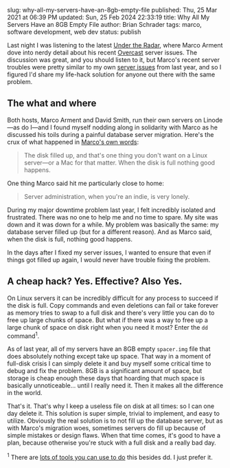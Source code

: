 slug: why-all-my-servers-have-an-8gb-empty-file
published: Thu, 25 Mar 2021 at 06:39 PM
updated: Sun, 25 Feb 2024 22:33:19 
title: Why All My Servers Have an 8GB Empty File
author: Brian Schrader
tags: marco, software development, web dev
status: publish

Last night I was listening to the latest [Under the Radar][utr], where Marco Arment dove into nerdy detail about his recent [Overcast][fm] server issues. The discussion was great, and you should listen to it, but Marco's recent server troubles were pretty similar to my own [server issues][post] from last year, and so I figured I'd share my life-hack solution for anyone out there with the same problem.


## The what and where

Both hosts, Marco Arment and David Smith, run their own servers on Linode&mdash;as do I&mdash;and I found myself nodding along in solidarity with Marco as he discussed his toils during a painful database server migration. Here's the crux of what happened in [Marco's own words][disk]:

> The disk filled up, and that's one thing you don't want on a Linux server&mdash;or a Mac for that matter. When the disk is full nothing good happens.

One thing Marco said hit me particularly close to home:

> Server administration, when you're an indie, is very lonely.

During my major downtime problem last year, I felt incredibly isolated and frustrated. There was no one to help me and no time to spare. My site was down and it was down for a while. My problem was basically the same: my database server filled up (but for a different reason). And as Marco said, when the disk is full, nothing good happens.

In the days after I fixed my server issues, I wanted to ensure that even if things got filled up again, I would never have trouble fixing the problem.


## A cheap hack? Yes. Effective? Also Yes.

On Linux servers it can be incredibly difficult for any process to succeed if the disk is full. Copy commands and even deletions can fail or take forever as memory tries to swap to a full disk and there's very little you can do to free up large chunks of space. But what if there was a way to free up a large chunk of space on disk right when you need it most? Enter the `dd` command<sup>1</sup>.

As of last year, all of my servers have an 8GB empty `spacer.img` file that does absolutely nothing except take up space. That way in a moment of full-disk crisis I can simply delete it and buy myself some critical time to debug and fix the problem. 8GB is a significant amount of space, but storage is cheap enough these days that hoarding that much space is basically unnoticeable... until I really need it. Then it makes all the difference in the world.

That's it. That's why I keep a useless file on disk at all times: so I can one day delete it. This solution is super simple, trivial to implement, and easy to utilize. Obviously the real solution is to not fill up the database server, but as with Marco's migration woes, sometimes servers do fill up because of simple mistakes or design flaws. When that time comes, it's good to have a plan, because otherwise you're stuck with a full disk and a really bad day.


<div class="footnote">
<sup>1</sup> There are <a href="https://www.cyberciti.biz/faq/howto-create-lage-files-with-dd-command/"> lots of tools you can use to do</a> this besides dd. I just prefer it.
</div>


[fm]: https://overcast.fm
[utr]: https://www.relay.fm/radar/213
[post]: /archive/pineblog-downtime-post-mortem-a-story-of-finite-resources/
[disk]: https://overcast.fm/+FgnbaF18Q/14:09
